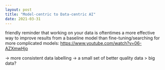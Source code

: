 ```yaml
---
layout: post
title: "Model-centric to Data-centric AI"
date: 2021-03-31
---
```


friendly reminder that working on your data is oftentimes a more effective way to improve results from a baseline model than fine-tuning/searching for more complicated models: https://www.youtube.com/watch?v=06-AZXmwHjo

-> more consistent data labelling
-> a small set of better quality data > big data?